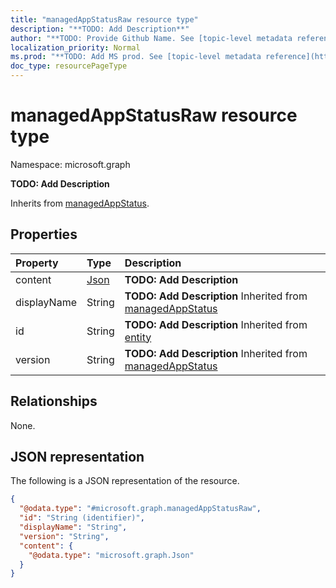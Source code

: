 ```yaml
---
title: "managedAppStatusRaw resource type"
description: "**TODO: Add Description**"
author: "**TODO: Provide Github Name. See [topic-level metadata reference](https://msgo.azurewebsites.net/add/document/guidelines/metadata.html#topic-level-metadata)**"
localization_priority: Normal
ms.prod: "**TODO: Add MS prod. See [topic-level metadata reference](https://msgo.azurewebsites.net/add/document/guidelines/metadata.html#topic-level-metadata)**"
doc_type: resourcePageType
---
```


# managedAppStatusRaw resource type


Namespace: microsoft.graph

**TODO: Add Description**


Inherits from [managedAppStatus](../resources/managedappstatus.md).

## Properties
|Property|Type|Description|
|:---|:---|:---|
|content|[Json](../resources/intune-json.md)|**TODO: Add Description**|
|displayName|String|**TODO: Add Description** Inherited from [managedAppStatus](../resources/intune-managedappstatus.md)|
|id|String|**TODO: Add Description** Inherited from [entity](../resources/entity.md)|
|version|String|**TODO: Add Description** Inherited from [managedAppStatus](../resources/intune-managedappstatus.md)|

## Relationships
None.

## JSON representation
The following is a JSON representation of the resource.
<!-- {
  "blockType": "resource",
  "keyProperty": "id",
  "@odata.type": "microsoft.graph.managedAppStatusRaw",
  "baseType": "microsoft.graph.managedAppStatus",
  "openType": false
}
-->
``` json
{
  "@odata.type": "#microsoft.graph.managedAppStatusRaw",
  "id": "String (identifier)",
  "displayName": "String",
  "version": "String",
  "content": {
    "@odata.type": "microsoft.graph.Json"
  }
}
```

